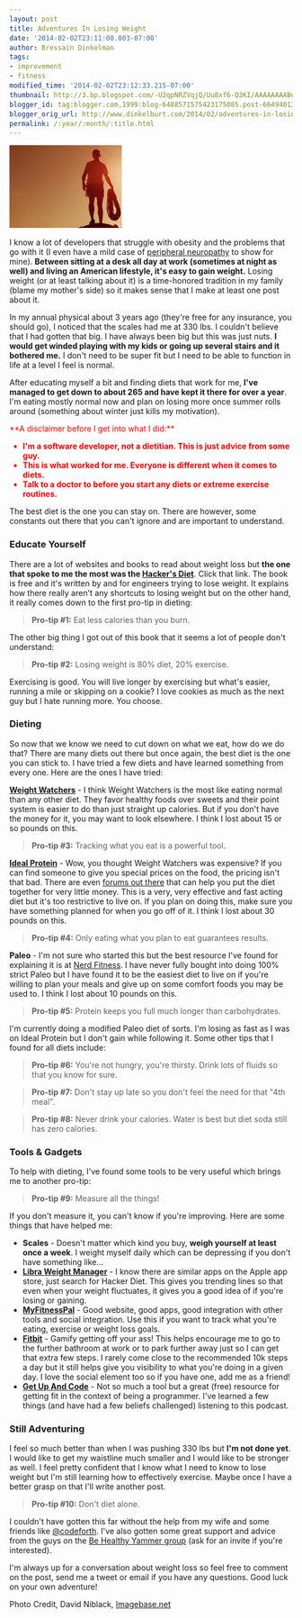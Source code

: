 ```yaml
---
layout: post
title: Adventures In Losing Weight
date: '2014-02-02T23:11:00.003-07:00'
author: Bressain Dinkelman
tags:
- improvement
- fitness
modified_time: '2014-02-02T23:12:33.215-07:00'
thumbnail: http://3.bp.blogspot.com/-U2qpNRZVqjQ/Uu8xf6-Q3KI/AAAAAAAABus/EvdEDw-LWvQ/s72-c/nature+_27_.jpg
blogger_id: tag:blogger.com,1999:blog-6488571575423175085.post-6649401313573407454
blogger_orig_url: http://www.dinkelburt.com/2014/02/adventures-in-losing-weight.html
permalink: /:year/:month/:title.html
---
```

<div markdown="1" class="inline-image">
    <img src="nature_27_.jpg" alt="man with some rope" />
</div>

I know a lot of developers that struggle with obesity and the problems that go with it (I even have a mild case of [peripheral neuropathy](http://www.mayoclinic.org/diseases-conditions/peripheral-neuropathy/basics/definition/con-20019948) to show for mine). **Between sitting at a desk all day at work (sometimes at night as well) and living an American lifestyle, it's easy to gain weight.** Losing weight (or at least talking about it) is a time-honored tradition in my family (blame my mother's side) so it makes sense that I make at least one post about it.<!--more-->

In my annual physical about 3 years ago (they're free for any insurance, you should go), I noticed that the scales had me at 330 lbs. I couldn't believe that I had gotten that big. I have always been big but this was just nuts. **I would get winded playing with my kids or going up several stairs and it bothered me.** I don't need to be super fit but I need to be able to function in life at a level I feel is normal.

After educating myself a bit and finding diets that work for me, **I've managed to get down to about 265 and have kept it there for over a year**. I'm eating mostly normal now and plan on losing more once summer rolls around (something about winter just kills my motivation).

<div markdown="1" style="color: red;">
**A disclaimer before I get into what I did:**

* **I'm a software developer, not a dietitian. This is just advice from some guy.**
* **This is what worked for me. Everyone is different when it comes to diets.**
* **Talk to a doctor to before you start any diets or extreme exercise routines.**
</div>

The best diet is the one you can stay on. There are however, some constants out there that you can't ignore and are important to understand.

### Educate Yourself

There are a lot of websites and books to read about weight loss but **the one that spoke to me the most was the [Hacker's Diet](https://www.fourmilab.ch/hackdiet/)**. Click that link. The book is free and it's written by and for engineers trying to lose weight. It explains how there really aren't any shortcuts to losing weight but on the other hand, it really comes down to the first pro-tip in dieting:

>**Pro-tip #1:** Eat less calories than you burn.

The other big thing I got out of this book that it seems a lot of people don't understand:

>**Pro-tip #2:** Losing weight is 80% diet, 20% exercise.

Exercising is good. You will live longer by exercising but what's easier, running a mile or skipping on a cookie? I love cookies as much as the next guy but I hate running more. You choose.

### Dieting

So now that we know we need to cut down on what we eat, how do we do that? There are many diets out there but once again, the best diet is the one you can stick to. I have tried a few diets and have learned something from every one. Here are the ones I have tried:

**[Weight Watchers](http://www.weightwatchers.com/index.aspx)** - I think Weight Watchers is the most like eating normal than any other diet. They favor healthy foods over sweets and their point system is easier to do than just straight up calories. But if you don't have the money for it, you may want to look elsewhere. I think I lost about 15 or so pounds on this.

>**Pro-tip #3:** Tracking what you eat is a powerful tool.

**[Ideal Protein](http://www.idealprotein.com/us/home)** - Wow, you thought Weight Watchers was expensive? If you can find someone to give you special prices on the food, the pricing isn't that bad. There are even [forums out there](http://www.3fatchicks.com/forum/ideal-protein-diet-236/) that can help you put the diet together for very little money. This is a very, very effective and fast acting diet but it's too restrictive to live on. If you plan on doing this, make sure you have something planned for when you go off of it. I think I lost about 30 pounds on this.

>**Pro-tip #4:** Only eating what you plan to eat guarantees results.

**Paleo** - I'm not sure who started this but the best resource I've found for explaining it is at [Nerd Fitness](http://www.nerdfitness.com/blog/2010/10/04/the-beginners-guide-to-the-paleo-diet/). I have never fully bought into doing 100% strict Paleo but I have found it to be the easiest diet to live on if you're willing to plan your meals and give up on some comfort foods you may be used to. I think I lost about 10 pounds on this.

>**Pro-tip #5:** Protein keeps you full much longer than carbohydrates.

I'm currently doing a modified Paleo diet of sorts. I'm losing as fast as I was on Ideal Protein but I don't gain while following it. Some other tips that I found for all diets include:

>**Pro-tip #6:** You're not hungry, you're thirsty. Drink lots of fluids so that you know for sure.

>**Pro-tip #7:** Don't stay up late so you don't feel the need for that "4th meal".

>**Pro-tip #8:** Never drink your calories. Water is best but diet soda still has zero calories.

### Tools & Gadgets

To help with dieting, I've found some tools to be very useful which brings me to another pro-tip:

>**Pro-tip #9:** Measure all the things!

If you don't measure it, you can't know if you're improving. Here are some things that have helped me:

* **Scales** - Doesn't matter which kind you buy, **weigh yourself at least once a week**. I weight myself daily which can be depressing if you don't have something like...
* [**Libra Weight Manager**](https://play.google.com/store/apps/details?id=net.cachapa.libra) - I know there are similar apps on the Apple app store, just search for Hacker Diet. This gives you trending lines so that even when your weight fluctuates, it gives you a good idea of if you're losing or gaining.
* [**MyFitnessPal**](http://www.myfitnesspal.com/) - Good website, good apps, good integration with other tools and social integration. Use this if you want to track what you're eating, exercise or weight loss goals.
* [**Fitbit**](http://www.fitbit.com/) - Gamify getting off your ass! This helps encourage me to go to the further bathroom at work or to park further away just so I can get that extra few steps. I rarely come close to the recommended 10k steps a day but it still helps give you visibility to what you're doing in a given day. I love the social element too so if you have one, add me as a friend!
* [**Get Up And Code**](http://getupandcode.com/) - Not so much a tool but a great (free) resource for getting fit in the context of being a programmer. I've learned a few things (and have had a few beliefs challenged) listening to this podcast.

### Still Adventuring

I feel so much better than when I was pushing 330 lbs but **I'm not done yet**. I would like to get my waistline much smaller and I would like to be stronger as well. I feel pretty confident that I know what I need to know to lose weight but I'm still learning how to effectively exercise. Maybe once I have a better grasp on that I'll write another post.

>**Pro-tip #10:** Don't diet alone.

I couldn't have gotten this far without the help from my wife and some friends like [@codeforth](https://twitter.com/codeforth). I've also gotten some great support and advice from the guys on the [Be Healthy Yammer group](https://www.yammer.com/behealthy) (ask for an invite if you're interested).

I'm always up for a conversation about weight loss so feel free to comment on the post, send me a tweet or email if you have any questions. Good luck on your own adventure!

<div markdown="1" class="photo-credit">
    <span>Photo Credit, David Niblack, </span>
    <a href="http://www.imagebase.net/">Imagebase.net</a>
</div>

